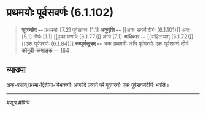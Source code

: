 # प्रथमयोः पूर्वसवर्णः (6.1.102)
> **सूत्रच्छेद --** प्रथमयोः [7.2] पूर्वसवर्णः [1.1]
> **अनुवृत्ति --** [[अकः सवर्णे दीर्घः (6.1.101)]] अकः [5.1] दीर्घः [1.1] [[इको यणचि (6.1.77)]] अचि [7.1]
> **अधिकार --** [[संहितायाम् (6.1.72)]] [[एकः पूर्वपरयोः (6.1.84)]]
> **सम्पूर्णसूत्रम् --** अकः प्रथमयोः अचि पूर्वपरयोः एकः पूर्वसवर्णः दीर्घः
> **कौमुदी-क्रमाङ्क --** 164

## व्याख्या

अक्-वर्णात् प्रथमा-द्वितीया-विभक्त्योः अजादि प्रत्यये परे पूर्वपरयोः एकः पूर्वसवर्णदीर्घः भवति।

---
#सूत्र #विधि 